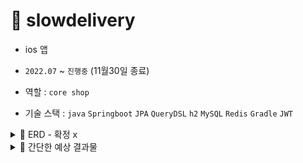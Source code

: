 # 🛵 slowdelivery

- ios 앱

- `2022.07` ~ `진행중` (11월30일 종료)

- 역할 : `core shop` 

- 기술 스택  : `java` `Springboot` `JPA` `QueryDSL` `h2` `MySQL` `Redis` `Gradle` `JWT`


<details>
<summary>📑 ERD - 확정 x</summary>
<div markdown="1">       

<img width="1376" alt="image" src="https://user-images.githubusercontent.com/71878202/187120353-2005cdf4-6f61-4d2f-8fee-c4b1f2924133.png">
 
</div>
</details>

<details>
<summary>📱 간단한 예상 결과물</summary>
<div markdown="1">       

<img width="214" alt="image" src="https://user-images.githubusercontent.com/71878202/192718255-a456c816-afc1-4adb-a590-a81a4fd24481.png">
<img width="214" alt="image" src="https://user-images.githubusercontent.com/71878202/192718412-b33f0fa2-e0ad-4fd1-ba3b-0092a2cc1d75.png">
<img width="214" alt="image" src="https://user-images.githubusercontent.com/71878202/192717524-3d3ff2be-99d1-40d3-ad0e-18bfaa1a1695.png">
<img width="214" alt="image" src="https://user-images.githubusercontent.com/71878202/192717692-8917d72d-41d3-48bd-982e-980f7961a91d.png">
<img width="214" alt="image" src="https://user-images.githubusercontent.com/71878202/192717760-8e8abe46-68a4-4641-b035-81812fdebb6a.png">
<img width="214" alt="image" src="https://user-images.githubusercontent.com/71878202/192717891-710918f1-8d1e-47f9-8b01-3077b2dedc1a.png">



 
</div>
</details>
